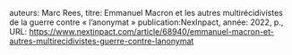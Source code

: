auteurs: Marc Rees, 
titre: Emmanuel Macron et les autres multirécidivistes de la guerre contre « l’anonymat »
publication:NexInpact, 
année: 2022, 
p.,
URL: https://www.nextinpact.com/article/68940/emmanuel-macron-et-autres-multirecidivistes-guerre-contre-lanonymat


